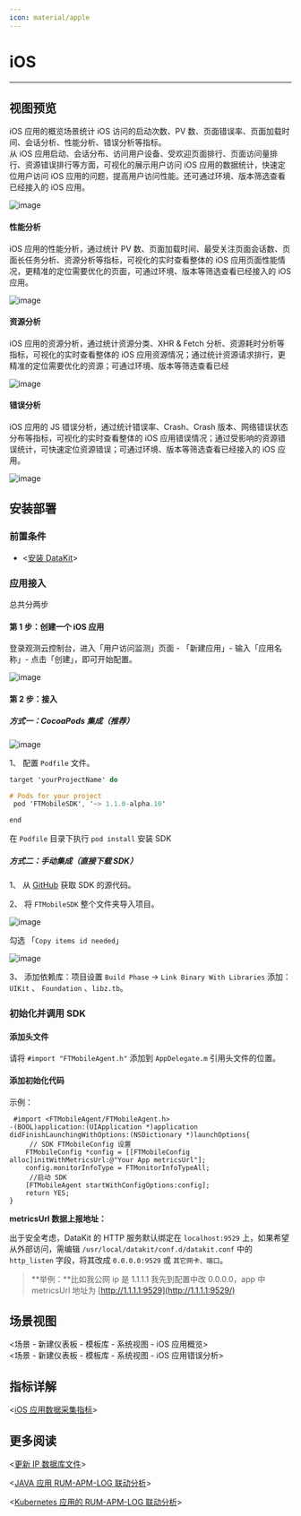 ```yaml
---
icon: material/apple
---
```

# iOS

---

## 视图预览

iOS 应用的概览场景统计 iOS 访问的启动次数、PV 数、页面错误率、页面加载时间、会话分析、性能分析、错误分析等指标。<br/>
从 iOS 应用启动、会话分布、访问用户设备、受欢迎页面排行、页面访问量排行、资源错误排行等方面，可视化的展示用户访问 iOS 应用的数据统计，快速定位用户访问 iOS 应用的问题，提高用户访问性能。还可通过环境、版本筛选查看已经接入的 iOS 应用。

![image](../imgs/input-rum-ios-1.png)

#### 性能分析

iOS 应用的性能分析，通过统计 PV 数、页面加载时间、最受关注页面会话数、页面长任务分析、资源分析等指标，可视化的实时查看整体的 iOS 应用页面性能情况，更精准的定位需要优化的页面，可通过环境、版本等筛选查看已经接入的 iOS 应用。

![image](../imgs/input-rum-ios-2.png)

#### 资源分析

iOS 应用的资源分析，通过统计资源分类、XHR & Fetch 分析、资源耗时分析等指标，可视化的实时查看整体的 iOS 应用资源情况；通过统计资源请求排行，更精准的定位需要优化的资源；可通过环境、版本等筛选查看已经

![image](../imgs/input-rum-ios-3.png)

#### 错误分析

iOS 应用的 JS 错误分析，通过统计错误率、Crash、Crash 版本、网络错误状态分布等指标，可视化的实时查看整体的 iOS 应用错误情况；通过受影响的资源错误统计，可快速定位资源错误；可通过环境、版本等筛选查看已经接入的 iOS 应用。

![image](../imgs/input-rum-ios-4.png)

## 安装部署

### 前置条件

- <[安装 DataKit](../../datakit/datakit-install.md)>

### 应用接入

总共分两步

#### 第 1 步：创建一个 iOS 应用

登录观测云控制台，进入「用户访问监测」页面 - 「新建应用」- 输入「应用名称」- 点击「创建」，即可开始配置。

![image](../imgs/input-rum-ios-5.png)

#### 第 2 步：接入

##### 方式一：CocoaPods 集成（推荐）

![image](../imgs/input-rum-ios-6.png)

1、 配置 `Podfile` 文件。

```objective-c
target 'yourProjectName' do

# Pods for your project
 pod 'FTMobileSDK', '~> 1.1.0-alpha.10'

end

```

在 `Podfile` 目录下执行 `pod install` 安装 SDK

##### 方式二：手动集成（直接下载 SDK）

1、 从 [GitHub](https://github.com/DataFlux-cn/datakit-ios) 获取 SDK 的源代码。

2、 将 `FTMobileSDK` 整个文件夹导入项目。

![image](../imgs/input-rum-ios-7.png)

勾选 「`Copy items id needed`」

![image](../imgs/input-rum-ios-8.png)

3、 添加依赖库：项目设置 `Build Phase` -> `Link Binary With Libraries` 添加：`UIKit` 、 `Foundation` 、`libz.tb`。

### 初始化并调用 SDK

#### 添加头文件

请将 `#import "FTMobileAgent.h"` 添加到 `AppDelegate.m` 引用头文件的位置。

#### 添加初始化代码

示例：

```
 #import <FTMobileAgent/FTMobileAgent.h>
-(BOOL)application:(UIApplication *)application didFinishLaunchingWithOptions:(NSDictionary *)launchOptions{
     // SDK FTMobileConfig 设置
    FTMobileConfig *config = [[FTMobileConfig alloc]initWithMetricsUrl:@"Your App metricsUrl"];
    config.monitorInfoType = FTMonitorInfoTypeAll;
     //启动 SDK
    [FTMobileAgent startWithConfigOptions:config];
    return YES;
}
```

**metricsUrl 数据上报地址：**

出于安全考虑，DataKit 的 HTTP 服务默认绑定在 `localhost:9529` 上，如果希望从外部访问，需编辑 `/usr/local/datakit/conf.d/datakit.conf` 中的 `http_listen` 字段，将其改成 `0.0.0.0:9529` 或 `其它网卡、端口`。
> **举例：**比如我公网 ip 是 1.1.1.1 我先到配置中改 0.0.0.0，app 中 metricsUrl 地址为 [http://1.1.1.1:9529](http://1.1.1.1:9529/)

## 场景视图

<场景 - 新建仪表板 - 模板库 - 系统视图 - iOS 应用概览> <br/>
<场景 - 新建仪表板 - 模板库 - 系统视图 - iOS 应用错误分析>

## 指标详解

<[iOS 应用数据采集指标](../../real-user-monitoring/ios/app-data-collection.md)>

## 更多阅读

<[更新 IP 数据库文件](../../datakit/datakit-tools-how-to.md#install-ipdb)>

<[JAVA 应用 RUM-APM-LOG 联动分析](../../best-practices/insight/java-rum-apm-log.md)>

<[Kubernetes 应用的 RUM-APM-LOG 联动分析](../../best-practices/cloud-native/k8s-rum-apm-log.md)>
